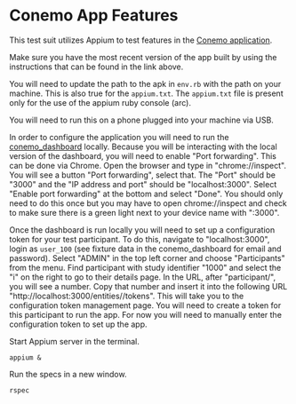 # Conemo App Features

This test suit utilizes Appium to test features in the
[Conemo application](https://github.com/cbitstech/conemo_app).

Make sure you have the most recent version of the app built by using the
instructions that can be found in the link above.

You will need to update the path to the apk in `env.rb` with the path on your
machine. This is also true for the `appium.txt`. The `appium.txt` file is
present only for the use of the appium ruby console (arc).

You will need to run this on a phone plugged into your machine via USB.

In order to configure the application you will need to run the
[conemo_dashboard](https://github.com/cbitstech/conemo_dashboard) locally.
Because you will be interacting with the local version of the dashboard, you
will need to enable "Port forwarding". This can be done via Chrome. Open the
browser and type in "chrome://inspect". You will see a button "Port forwarding",
select that. The "Port" should be "3000" and the "IP address and port" should
be "localhost:3000". Select "Enable port forwarding" at the bottom and select
"Done". You should only need to do this once but you may have to open
chrome://inspect and check to make sure there is a green light
next to your device name with ":3000".

Once the dashboard is run locally you will need to set up a configuration
token for your test participant. To do this, navigate to "localhost:3000",
login as `user_100` (see fixture data in the conemo_dashboard for email and
password). Select "ADMIN" in the top left corner and choose "Participants"
from the menu. Find participant with study identifier "1000" and select the
"i" on the right to go to their details page. In the URL, after "participant/",
you will see a number. Copy that number and insert it into the following URL
"http://localhost:3000/entities/<number from previous URL goes here>/tokens".
This will take you to the configuration token management page. You will need
to create a token for this participant to run the app. For now you will need
to manually enter the configuration token to set up the app.

Start Appium server in the terminal.

```
appium &
```

Run the specs in a new window.

```
rspec
```
